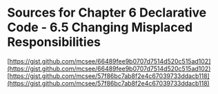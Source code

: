 # Sources for Chapter 6 Declarative Code - 6.5 Changing Misplaced Responsibilities

[https://gist.github.com/mcsee/66489fee9b0707d7514d520c515ad102](https://gist.github.com/mcsee/66489fee9b0707d7514d520c515ad102)
[https://gist.github.com/mcsee/57f86bc7ab8f2e4c67039733ddacb118](https://gist.github.com/mcsee/57f86bc7ab8f2e4c67039733ddacb118)